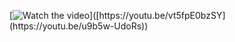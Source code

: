 


[![Watch the video]([https://i.imgur.com/vKb2F1B.png](https://i9.ytimg.com/vi/u9b5w-UdoRs/mq2.jpg?sqp=CLyNrJYG&rs=AOn4CLAHy5nuW6hHEsAd7ANgQKm8kMDY9w&retry=6))]([https://youtu.be/vt5fpE0bzSY](https://youtu.be/u9b5w-UdoRs))

